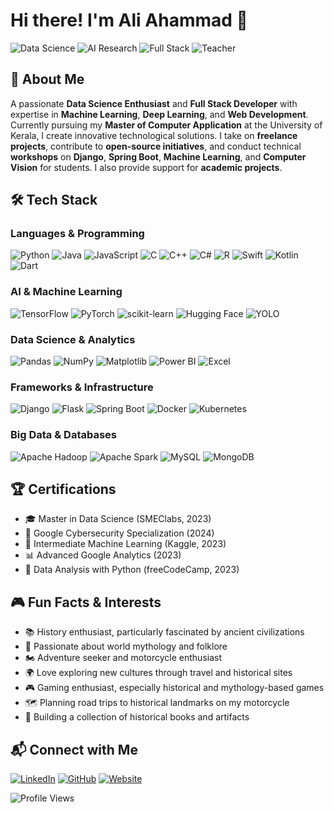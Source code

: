 # Hi there! I'm A**li** Ahammad 👋

![Data Science](https://img.shields.io/badge/Data%20Science-Enthusiast-blue?style=for-the-badge&logo=python)
![AI Research](https://img.shields.io/badge/AI-Researcher-red?style=for-the-badge&logo=tensorflow)
![Full Stack](https://img.shields.io/badge/Full%20Stack-Developer-green?style=for-the-badge&logo=react)
![Teacher](https://img.shields.io/badge/Teaching-Mentor-purple?style=for-the-badge&logo=google-scholar)

## 🚀 About Me

A passionate **Data Science Enthusiast** and **Full Stack Developer** with expertise in **Machine Learning**, **Deep Learning**, and **Web Development**. Currently pursuing my **Master of Computer Application** at the University of Kerala, I create innovative technological solutions. I take on **freelance projects**, contribute to **open-source initiatives**, and conduct technical **workshops** on **Django**, **Spring Boot**, **Machine Learning**, and **Computer Vision** for students. I also provide support for **academic projects**.




<!-- [![Machine Learning](https://img.shields.io/badge/ML-Expert-orange?style=for-the-badge&logo=tensorflow)](https://tensorflow.org)
[![Deep Learning](https://img.shields.io/badge/DL-Practitioner-red?style=for-the-badge&logo=pytorch)](https://pytorch.org) -->



## 🛠️ Tech Stack

### Languages & Programming
![Python](https://img.shields.io/badge/Python-3776AB?style=for-the-badge&logo=python&logoColor=white)
![Java](https://img.shields.io/badge/Java-ED8B00?style=for-the-badge&logo=java&logoColor=white)
![JavaScript](https://img.shields.io/badge/JavaScript-F7DF1E?style=for-the-badge&logo=javascript&logoColor=black)
![C](https://img.shields.io/badge/C-00599C?style=for-the-badge&logo=c&logoColor=white)
![C++](https://img.shields.io/badge/C++-00599C?style=for-the-badge&logo=cplusplus&logoColor=white)
![C#](https://img.shields.io/badge/C%23-239120?style=for-the-badge&logo=c-sharp&logoColor=white)
![R](https://img.shields.io/badge/R-276DC3?style=for-the-badge&logo=r&logoColor=white)
![Swift](https://img.shields.io/badge/Swift-FA7343?style=for-the-badge&logo=swift&logoColor=white)
![Kotlin](https://img.shields.io/badge/Kotlin-0095D5?style=for-the-badge&logo=kotlin&logoColor=white)
![Dart](https://img.shields.io/badge/Dart-0175C2?style=for-the-badge&logo=dart&logoColor=white)

### AI & Machine Learning
![TensorFlow](https://img.shields.io/badge/TensorFlow-FF6F00?style=for-the-badge&logo=tensorflow&logoColor=white)
![PyTorch](https://img.shields.io/badge/PyTorch-EE4C2C?style=for-the-badge&logo=pytorch&logoColor=white)
![scikit-learn](https://img.shields.io/badge/scikit--learn-F7931E?style=for-the-badge&logo=scikit-learn&logoColor=white)
![Hugging Face](https://img.shields.io/badge/Hugging%20Face-FFD21E?style=for-the-badge&logo=huggingface&logoColor=black)
![YOLO](https://img.shields.io/badge/YOLO-00FFFF?style=for-the-badge&logo=yolo&logoColor=black)

### Data Science & Analytics
![Pandas](https://img.shields.io/badge/Pandas-150458?style=for-the-badge&logo=pandas&logoColor=white)
![NumPy](https://img.shields.io/badge/NumPy-013243?style=for-the-badge&logo=numpy&logoColor=white)
![Matplotlib](https://img.shields.io/badge/Matplotlib-11557C?style=for-the-badge&logo=python&logoColor=white)
![Power BI](https://img.shields.io/badge/Power%20BI-F2C811?style=for-the-badge&logo=powerbi&logoColor=black)
![Excel](https://img.shields.io/badge/Microsoft%20Excel-217346?style=for-the-badge&logo=microsoft-excel&logoColor=white)

### Frameworks & Infrastructure
![Django](https://img.shields.io/badge/Django-092E20?style=for-the-badge&logo=django&logoColor=white)
![Flask](https://img.shields.io/badge/Flask-000000?style=for-the-badge&logo=flask&logoColor=white)
![Spring Boot](https://img.shields.io/badge/Spring%20Boot-6DB33F?style=for-the-badge&logo=spring-boot&logoColor=white)
![Docker](https://img.shields.io/badge/Docker-2496ED?style=for-the-badge&logo=docker&logoColor=white)
![Kubernetes](https://img.shields.io/badge/Kubernetes-326CE5?style=for-the-badge&logo=kubernetes&logoColor=white)

### Big Data & Databases
![Apache Hadoop](https://img.shields.io/badge/Apache%20Hadoop-66CCFF?style=for-the-badge&logo=apachehadoop&logoColor=black)
![Apache Spark](https://img.shields.io/badge/Apache%20Spark-E25A1C?style=for-the-badge&logo=apache-spark&logoColor=white)
![MySQL](https://img.shields.io/badge/MySQL-4479A1?style=for-the-badge&logo=mysql&logoColor=white)
![MongoDB](https://img.shields.io/badge/MongoDB-47A248?style=for-the-badge&logo=mongodb&logoColor=white)

## 🏆 Certifications

- 🎓 Master in Data Science (SMEClabs, 2023)
- 🏅 Google Cybersecurity Specialization (2024)
- 🧠 Intermediate Machine Learning (Kaggle, 2023)
- 📊 Advanced Google Analytics (2023)
- 🐍 Data Analysis with Python (freeCodeCamp, 2023)

## 🎮 Fun Facts & Interests
- 📚 History enthusiast, particularly fascinated by ancient civilizations
- 🗿 Passionate about world mythology and folklore
- 🏍️ Adventure seeker and motorcycle enthusiast
- 🌍 Love exploring new cultures through travel and historical sites
- 🎮 Gaming enthusiast, especially historical and mythology-based games
- 🗺️ Planning road trips to historical landmarks on my motorcycle
- 📖 Building a collection of historical books and artifacts

## 📬 Connect with Me
[![LinkedIn](https://img.shields.io/badge/LinkedIn-0077B5?style=for-the-badge&logo=linkedin&logoColor=white)](https://linkedin.com/in/ali-ahammad-li0812)
[![GitHub](https://img.shields.io/badge/GitHub-181717?style=for-the-badge&logo=github&logoColor=white)](https://github.com/li812)
[![Website](https://img.shields.io/badge/Portfolio-3E324E?style=for-the-badge&logo=google-chrome&logoColor=white)](https://www.aliahammad.com)





![Profile Views](https://komarev.com/ghpvc/?username=li812&color=blueviolet)
